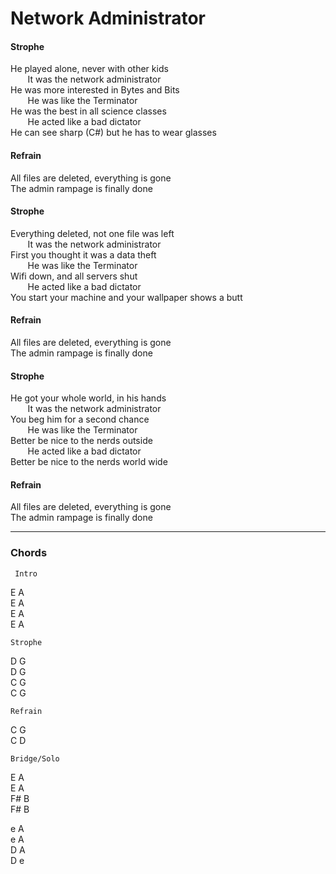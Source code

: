 # Network Administrator  

#### Strophe

He played alone, never with other kids  
&nbsp;&nbsp;&nbsp;&nbsp;&nbsp;&nbsp; It was the network administrator  
He was more interested in Bytes and Bits  
&nbsp;&nbsp;&nbsp;&nbsp;&nbsp;&nbsp; He was like the Terminator  
He was the best in all science classes  
&nbsp;&nbsp;&nbsp;&nbsp;&nbsp;&nbsp; He acted like a bad dictator  
He can see sharp (C#) but he has to wear glasses  

#### Refrain  

All files are deleted, everything is gone  
The admin rampage is finally done  

#### Strophe

Everything deleted, not one file was left  
&nbsp;&nbsp;&nbsp;&nbsp;&nbsp;&nbsp; It was the network administrator  
First you thought it was a data theft  
&nbsp;&nbsp;&nbsp;&nbsp;&nbsp;&nbsp; He was like the Terminator  
Wifi down, and all servers shut  
&nbsp;&nbsp;&nbsp;&nbsp;&nbsp;&nbsp; He acted like a bad dictator  
You start your machine and your wallpaper shows a butt  
  
#### Refrain  

All files are deleted, everything is gone  
The admin rampage is finally done  

#### Strophe

He got your whole world, in his hands  
&nbsp;&nbsp;&nbsp;&nbsp;&nbsp;&nbsp; It was the network administrator  
You beg him for a second chance  
&nbsp;&nbsp;&nbsp;&nbsp;&nbsp;&nbsp; He was like the Terminator  
Better be nice to the nerds outside  
&nbsp;&nbsp;&nbsp;&nbsp;&nbsp;&nbsp; He acted like a bad dictator  
Better be nice to the nerds world wide  

#### Refrain  

All files are deleted, everything is gone  
The admin rampage is finally done  

---

### Chords

     Intro  
E A  
E A  
E A  
E A  
  
    Strophe
  
D G  
D G  
C G  
C G  
  
    Refrain
  
C G  
C D  
  
    Bridge/Solo
  
E A  
E A  
F# B  
F# B  
  
e A  
e A  
D A  
D e  

